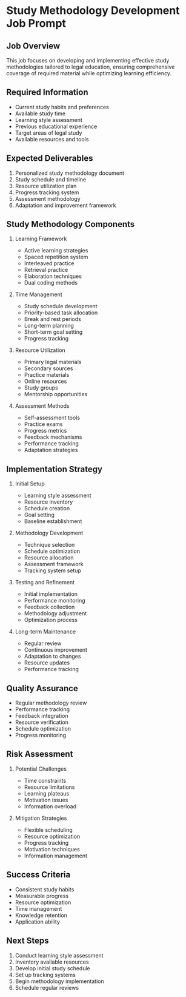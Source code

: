 # Study Methodology Development Job Prompt

## Job Overview
This job focuses on developing and implementing effective study methodologies tailored to legal education, ensuring comprehensive coverage of required material while optimizing learning efficiency.

## Required Information
- Current study habits and preferences
- Available study time
- Learning style assessment
- Previous educational experience
- Target areas of legal study
- Available resources and tools

## Expected Deliverables
1. Personalized study methodology document
2. Study schedule and timeline
3. Resource utilization plan
4. Progress tracking system
5. Assessment methodology
6. Adaptation and improvement framework

## Study Methodology Components
1. Learning Framework
   - Active learning strategies
   - Spaced repetition system
   - Interleaved practice
   - Retrieval practice
   - Elaboration techniques
   - Dual coding methods

2. Time Management
   - Study schedule development
   - Priority-based task allocation
   - Break and rest periods
   - Long-term planning
   - Short-term goal setting
   - Progress tracking

3. Resource Utilization
   - Primary legal materials
   - Secondary sources
   - Practice materials
   - Online resources
   - Study groups
   - Mentorship opportunities

4. Assessment Methods
   - Self-assessment tools
   - Practice exams
   - Progress metrics
   - Feedback mechanisms
   - Performance tracking
   - Adaptation strategies

## Implementation Strategy
1. Initial Setup
   - Learning style assessment
   - Resource inventory
   - Schedule creation
   - Goal setting
   - Baseline establishment

2. Methodology Development
   - Technique selection
   - Schedule optimization
   - Resource allocation
   - Assessment framework
   - Tracking system setup

3. Testing and Refinement
   - Initial implementation
   - Performance monitoring
   - Feedback collection
   - Methodology adjustment
   - Optimization process

4. Long-term Maintenance
   - Regular review
   - Continuous improvement
   - Adaptation to changes
   - Resource updates
   - Performance tracking

## Quality Assurance
- Regular methodology review
- Performance tracking
- Feedback integration
- Resource verification
- Schedule optimization
- Progress monitoring

## Risk Assessment
1. Potential Challenges
   - Time constraints
   - Resource limitations
   - Learning plateaus
   - Motivation issues
   - Information overload

2. Mitigation Strategies
   - Flexible scheduling
   - Resource optimization
   - Progress tracking
   - Motivation techniques
   - Information management

## Success Criteria
- Consistent study habits
- Measurable progress
- Resource optimization
- Time management
- Knowledge retention
- Application ability

## Next Steps
1. Conduct learning style assessment
2. Inventory available resources
3. Develop initial study schedule
4. Set up tracking systems
5. Begin methodology implementation
6. Schedule regular reviews 